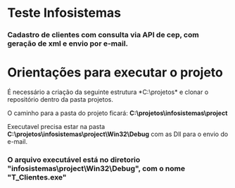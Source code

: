 # Teste Infosistemas

### Cadastro de clientes com consulta via API de cep, com geração de xml e envio por e-mail.

# Orientações para executar o projeto

É necessário a criação da seguinte estrutura *C:\projetos\* e clonar o repositório dentro da pasta projetos.

O caminho para a pasta do projeto ficará: __C:\projetos\infosistemas\project__

Executavel precisa estar na pasta __C:\projetos\infosistemas\project\Win32\Debug__ com as Dll para o envio do e-mail.

### O arquivo executável está no diretorio "infosistemas\project\Win32\Debug", com o nome "T_Clientes.exe"
